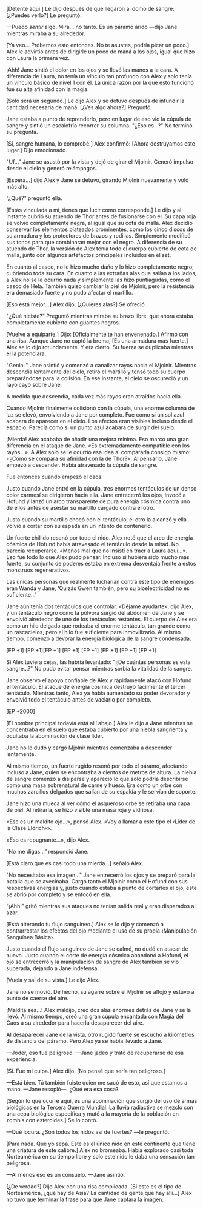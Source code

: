 
[Detente aquí.] Le dijo después de que llegaron al domo de sangre: [¿Puedes verlo?] Le preguntó.

—Puedo _sentir_ algo. Mira... no tanto. Es un páramo árido —dijo Jane mientras miraba a su alrededor.

[Ya veo... Probemos esto entonces. No te asustes, podría picar un poco.] Alex le advirtió antes de dirigirle un poco de maná a los ojos, igual que hizo con Laura la primera vez.

¡Ahh! Jane sintió el dolor en los ojos y se llevó las manos a la cara. A diferencia de Laura, no tenía un vínculo tan profundo con Alex y solo tenía un vínculo básico de nivel 1 con él. La única razón por la que esto funcionó fue su alta afinidad con la magia.

[Solo será un segundo.] Le dijo Alex y se detuvo después de infundir la cantidad necesaria de maná. [¿Ves algo ahora?] Preguntó.

Jane estaba a punto de reprenderlo, pero en lugar de eso vio la cúpula de sangre y sintió un escalofrío recorrer su columna. "¿Eso es…?" No terminó su pregunta.

[Sí, sangre humana, lo comprobé.] Alex confirmó: [Ahora destruyamos este lugar.] Dijo emocionado.

"Uf..." Jane se asustó por la vista y dejó de girar el Mjolnir. Generó impulso desde el cielo y generó relámpagos.

[Espera…] dijo Alex y Jane se detuvo, girando Mjolnir nuevamente y voló más alto.

“¿Qué?” preguntó ella.

[Estás vinculada a mí, tienes que lucir como corresponde.] Le dijo y al instante cubrió su atuendo de Thor antes de fusionarse con él. Su capa roja se volvió completamente negra, al igual que su cota de malla. Alex decidió conservar los elementos plateados prominentes, como los cinco discos de su armadura y los protectores de brazos y rodillas. Simplemente modificó sus tonos para que combinaran mejor con el negro. A diferencia de su atuendo de Thor, la versión de Alex tenía todo el cuerpo cubierto de cota de malla, junto con algunos artefactos principales incluidos en el set.

En cuanto al casco, no le hizo mucho daño y lo hizo completamente negro, cubriendo toda su cara. En cuanto a las extrañas alas que salían a los lados, a Alex no se le ocurrió nada y simplemente las hizo puntiagudas, como el casco de Hela. También quiso cambiar la piel de Mjolnir, pero la resistencia era demasiado fuerte y no pudo afectar el martillo.

[Eso está mejor…] Alex dijo, [¿Quieres alas?] Se ofreció.

"¿Qué hiciste?" Preguntó mientras miraba su brazo libre, que ahora estaba completamente cubierto con guantes negros.

[Vuelve a equiparte.] Dijo: [Oficialmente te han envenenado.] Afirmó con una risa. Aunque Jane no captó la broma, [Es una armadura más fuerte.] Alex se lo dijo rotundamente. Y era cierto. Su fuerza se duplicaba mientras él la potenciara.

"Genial." Jane asintió y comenzó a canalizar rayos hacia el Mjolnir. Mientras descendía lentamente del cielo, retiró el martillo y tensó todo su cuerpo preparándose para la colisión. En ese instante, el cielo se oscureció y un rayo cayó sobre Jane.

A medida que descendía, cada vez más rayos eran atraídos hacia ella.

Cuando Mjolnir finalmente colisionó con la cúpula, una enorme columna de luz se elevó, envolviendo a Jane por completo. Fue como si un sol azul acabara de aparecer en el cielo. Los efectos eran visibles incluso desde el espacio. Parecía como si un punto azul acabara de surgir del suelo.

¡Mierda! Alex acababa de añadir una mejora mínima. Eso marcó una gran diferencia en el ataque de Jane. «Es extremadamente compatible con los rayos...». A Alex solo se le ocurrió esa idea al compararla consigo mismo: «¿Cómo se compara su afinidad con la de Thor?». Al pensarlo, Jane empezó a descender. Había atravesado la cúpula de sangre.

Fue entonces cuando empezó el caos.

Justo cuando Jane entró en la cúpula, tres enormes tentáculos de un denso color carmesí se dirigieron hacia ella. Jane entrecerró los ojos, invocó a Hofund y lanzó un arco transparente de pura energía cósmica contra uno de ellos antes de asestar su martillo cargado contra el otro.

Justo cuando su martillo chocó con el tentáculo, el otro la alcanzó y ella volvió a cortar con su espada en un intento de contenerlo.

Un fuerte chillido resonó por todo el nido. Alex notó que el arco de energía cósmica de Hofund había atravesado el tentáculo desde la mitad. No parecía recuperarse. «Menos mal que no insistí en traer a Laura aquí...». Eso fue todo lo que Alex pudo pensar. Incluso si hubiera sido mucho más fuerte, su conjunto de poderes estaba en extrema desventaja frente a estos monstruos regenerativos.

Las únicas personas que realmente lucharían contra este tipo de enemigos eran Wanda y Jane, 'Quizás Gwen también, pero su bioelectricidad no es suficiente…'

Jane aún tenía dos tentáculos que controlar. «Déjame ayudarte», dijo Alex, y un tentáculo negro como la pólvora surgió del abdomen de Jane y se envolvió alrededor de uno de los tentáculos restantes. El cuerpo de Alex era como un hilo delgado que rodeaba el enorme tentáculo, tan grande como un rascacielos, pero el hilo fue suficiente para inmovilizarlo. Al mismo tiempo, comenzó a devorar la energía biológica de la sangre condensada.

[EP +1] [EP +1][EP +1] [EP +1] [EP +1] [EP +1] [EP +1] [EP +1]

Si Alex tuviera cejas, las habría levantado: "¿De cuántas personas es esta sangre…?" No pudo evitar pensar mientras sorbía la vitalidad de la sangre.

Jane observó el apoyo confiable de Alex y rápidamente atacó con Hofund el tentáculo. El ataque de energía cósmica destruyó fácilmente el tercer tentáculo. Mientras tanto, Alex ya había aumentado su poder devorador y envolvió todo el tentáculo antes de vaciarlo por completo.

[EP +2000]

[El hombre principal todavía está allí abajo.] Alex le dijo a Jane mientras se concentraba en el suelo que estaba cubierto por una niebla sangrienta y ocultaba la abominación de clase líder.

Jane no lo dudó y cargó Mjolnir mientras comenzaba a descender lentamente.

Al mismo tiempo, un fuerte rugido resonó por todo el páramo, afectando incluso a Jane, quien se encontraba a cientos de metros de altura. La niebla de sangre comenzó a disiparse y apareció lo que solo podría describirse como una masa sobrenatural de carne y hueso. Era como un orbe con muchos zarcillos delgados que salían de su espalda y le servían de soporte.

Jane hizo una mueca al ver cómo el asqueroso orbe se retiraba una capa de piel. Al retirarla, se hizo visible una masa roja y vidriosa.

«Ese es un maldito ojo…», pensó Alex. «Voy a llamar a este tipo el ‹Líder de la Clase Eldrich›».

«Eso es repugnante…», dijo Alex.

“No me digas…” respondió Jane.

[Está claro que es casi todo una mierda…] señaló Alex.

"No necesitaba esa imagen..." Jane entrecerró los ojos y se preparó para la batalla que se avecinaba. Cargó tanto el Mjolnir como el Hofund con sus respectivas energías y, justo cuando estaba a punto de cortarles el ojo, este se abrió por completo y se enfocó en ella.

“¡Ahh!” gritó mientras sus ataques no tenían salida real y eran disparados al azar.

[Está alterando tu flujo sanguíneo.] Alex se lo dijo y comenzó a contrarrestar los efectos del ojo mediante el uso de su propia ‹Manipulación Sanguínea Básica›.

Justo cuando el flujo sanguíneo de Jane se calmó, no dudó en atacar de nuevo. Justo cuando el corte de energía cósmica abandonó a Hofund, el ojo se entrecerró y la manipulación de sangre de Alex también se vio superada, dejando a Jane indefensa.

[Vuela y sal de su vista.] Le dijo Alex.

Jane no se movió. De hecho, su agarre sobre el Mjolnir se aflojó y estuvo a punto de caerse del aire.

¡Maldita sea...! Alex maldijo, creó dos alas enormes detrás de Jane y se la llevó. Al mismo tiempo, creó una gran cúpula encantada con Magia del Caos a su alrededor para hacerla desaparecer del aire.

Al desaparecer Jane de la vista, otro rugido fuerte se escuchó a kilómetros de distancia del páramo. Pero Alex ya se había llevado a Jane.

—Joder, eso fue peligroso. —Jane jadeó y trató de recuperarse de esa experiencia.

[Sí. Fue mi culpa.] Alex dijo: [No pensé que sería tan peligroso.]

—Está bien. Tú también fuiste quien me sacó de esto, así que estamos a mano. —Jane resopló—. ¿Qué era esa cosa?

[Según lo que ocurre aquí, es una abominación que surgió del uso de armas biológicas en la Tercera Guerra Mundial. La lluvia radiactiva se mezcló con una cepa biológica específica y mutó a la mayoría de la población en zombis con esteroides.] Se lo contó.

—Qué locura. ¿Son todos los nidos así de fuertes? —le preguntó.

[Para nada. Que yo sepa. Este es el único nido en este continente que tiene una criatura de este calibre.] Alex no bromeaba. Había explorado casi toda Norteamérica en su tiempo libre y solo este nido le daba una sensación tan peligrosa.

—Al menos eso es un consuelo. —Jane asintió.

[¿De verdad?] Dijo Alex con una risa complicada. [Si este es el tipo de Norteamérica, ¿qué hay de Asia? La cantidad de gente que hay allí…] Alex no tuvo que terminar la frase para que Jane captara la imagen.
